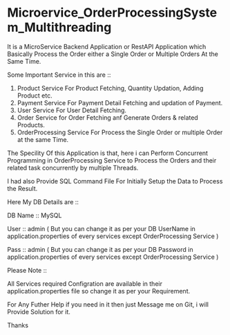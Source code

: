 # Microervice_OrderProcessingSystem_Multithreading

It is a MicroService Backend Application or RestAPI Application which Basically Process the Order 
either a Single Order or Multiple Orders At the Same Time.

Some Important Service in this are ::

1. Product Service For Product Fetching, Quantity Updation, Adding Product etc.
2. Payment Service For Payment Detail Fetching and updation of Payment.
3. User Service For User Detail Fetching.
4. Order Service for Order Fetching anf Generate Orders & related Products.
5. OrderProcessing Service For Process the Single Order or multiple Order at the same Time.



The Specility Of this Application is that, here i can Perform Concurrent Programming in OrderProcessing Service to Process the Orders
and their related task concurrently by multiple Threads.


I had also Provide SQL Command File For Initially Setup the Data to Process the Result.


Here My DB Details are ::

DB Name :: MySQL

User :: admin ( But you can change it as per your DB UserName in application.properties of every services except OrderProcessing Service )

Pass :: admin ( But you can change it as per your DB Password in application.properties of every services except OrderProcessing Service )


Please Note ::

All Services required Configration are available in their application.properties file so change it as per your Requirement.

For Any Futher Help if you need in it then just Message me on Git, i will Provide Solution for it.

Thanks 
